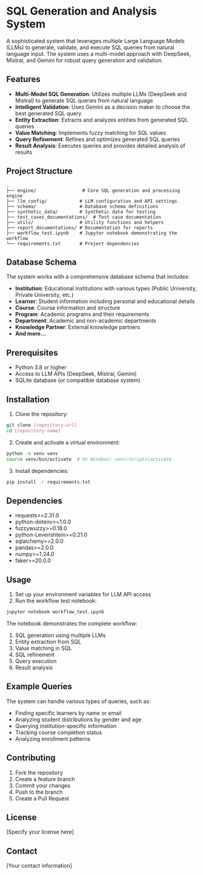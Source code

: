 # SQL Generation and Analysis System

A sophisticated system that leverages multiple Large Language Models (LLMs) to generate, validate, and execute SQL queries from natural language input. The system uses a multi-model approach with DeepSeek, Mistral, and Gemini for robust query generation and validation.

## Features

- **Multi-Model SQL Generation**: Utilizes multiple LLMs (DeepSeek and Mistral) to generate SQL queries from natural language
- **Intelligent Validation**: Uses Gemini as a decision maker to choose the best generated SQL query
- **Entity Extraction**: Extracts and analyzes entities from generated SQL queries
- **Value Matching**: Implements fuzzy matching for SQL values
- **Query Refinement**: Refines and optimizes generated SQL queries
- **Result Analysis**: Executes queries and provides detailed analysis of results

## Project Structure

```
.
├── engine/                 # Core SQL generation and processing engine
├── llm_config/            # LLM configuration and API settings
├── schema/                # Database schema definitions
├── synthetic_data/        # Synthetic data for testing
├── test_cases_documentations/  # Test case documentation
├── utils/                 # Utility functions and helpers
├── report_documentations/ # Documentation for reports
├── workflow_test.ipynb    # Jupyter notebook demonstrating the workflow
└── requirements.txt       # Project dependencies
```

## Database Schema

The system works with a comprehensive database schema that includes:

- **Institution**: Educational institutions with various types (Public University, Private University, etc.)
- **Learner**: Student information including personal and educational details
- **Course**: Course information and structure
- **Program**: Academic programs and their requirements
- **Department**: Academic and non-academic departments
- **Knowledge Partner**: External knowledge partners
- **And more...**

## Prerequisites

- Python 3.8 or higher
- Access to LLM APIs (DeepSeek, Mistral, Gemini)
- SQLite database (or compatible database system)

## Installation

1. Clone the repository:
```bash
git clone [repository-url]
cd [repository-name]
```

2. Create and activate a virtual environment:
```bash
python -m venv venv
source venv/bin/activate  # On Windows: venv\Scripts\activate
```

3. Install dependencies:
```bash
pip install -r requirements.txt
```

## Dependencies

- requests>=2.31.0
- python-dotenv>=1.0.0
- fuzzywuzzy>=0.18.0
- python-Levenshtein>=0.21.0
- sqlalchemy>=2.0.0
- pandas>=2.0.0
- numpy>=1.24.0
- faker>=20.0.0

## Usage

1. Set up your environment variables for LLM API access
2. Run the workflow test notebook:
```bash
jupyter notebook workflow_test.ipynb
```

The notebook demonstrates the complete workflow:
1. SQL generation using multiple LLMs
2. Entity extraction from SQL
3. Value matching in SQL
4. SQL refinement
5. Query execution
6. Result analysis

## Example Queries

The system can handle various types of queries, such as:
- Finding specific learners by name or email
- Analyzing student distributions by gender and age
- Querying institution-specific information
- Tracking course completion status
- Analyzing enrollment patterns

## Contributing

1. Fork the repository
2. Create a feature branch
3. Commit your changes
4. Push to the branch
5. Create a Pull Request

## License

[Specify your license here]

## Contact

[Your contact information] 